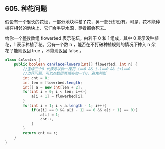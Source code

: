 ## 605. 种花问题
假设有一个很长的花坛，一部分地块种植了花，另一部分却没有。可是，花不能种植在相邻的地块上，它们会争夺水源，两者都会死去。

给你一个整数数组 flowerbed 表示花坛，由若干 0 和 1 组成，其中 0 表示没种植花，1 表示种植了花。另有一个数 n ，能否在不打破种植规则的情况下种入 n 朵花？能则返回 true ，不能则返回 false 。

```java
class Solution {
    public boolean canPlaceFlowers(int[] flowerbed, int n) {
        //连续三个0 代表可以种一棵花 i==0 && i-1==0 && i+1==0
        //边界问题，可以在数组两端各加一个0，避免判断
        int cnt = 0;
        int len = flowerbed.length;
        int[] a = new int[len + 2];
        for(int i = 0; i < len; i++){
            a[i + 1] = flowerbed[i];
        }
        for(int i = 1; i < a.length - 1; i++){
            if(a[i] == 0 && a[i - 1] == 0 && a[i + 1] == 0){
                a[i] = 1;
                cnt++;
            }
        }
        return cnt >= n;
    }
}
```
